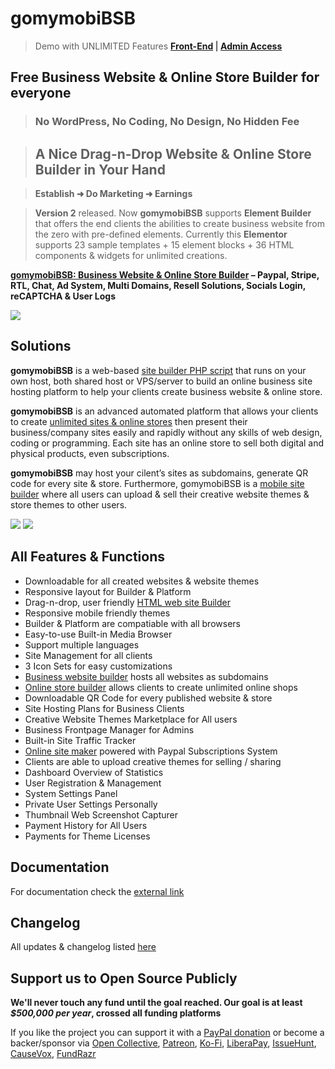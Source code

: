 # gomymobiBSB

> Demo with UNLIMITED Features **[Front-End](https://www.gomymobi.com/) | [Admin Access](https://www.gomy.mobi/app/account/login/)**

## Free Business Website &amp; Online Store Builder for everyone

> ### No WordPress, No Coding, No Design, No Hidden Fee

> ## A Nice Drag-n-Drop Website & Online Store Builder in Your Hand

> **Establish ➜ Do Marketing ➜ Earnings**

> **Version 2** released. Now **gomymobiBSB** supports **Element Builder** that offers the end clients the abilities to create business website from the zero with pre-defined elements. Currently this **Elementor** supports 23 sample templates + 15 element blocks + 36 HTML components & widgets for unlimited creations.

**[gomymobiBSB: Business Website & Online Store Builder](https://www.prescriptz.com/script/gomymobi-site-builder-platform/) – Paypal, Stripe, RTL, Chat, Ad System, Multi Domains, Resell Solutions, Socials Login, reCAPTCHA & User Logs**

<img src="https://improxy.benchmarkemail.com/http://www.gomymobi.com/app/uploads/media/public/objects/macbook.png">

## Solutions
**gomymobiBSB** is a web-based [site builder PHP script](https://www.prescriptz.com/script/gomymobi-site-builder-platform/) that runs on your own host, both shared host or VPS/server to build an online business site hosting platform to help your clients create business website & online store.

**gomymobiBSB** is an advanced automated platform that allows your clients to create [unlimited sites & online stores](https://www.gomymobi.com/) then present their business/company sites easily and rapidly without any skills of web design, coding or programming. Each site has an online store to sell both digital and physical products, even subscriptions.

**gomymobiBSB** may host your cilent’s sites as subdomains, generate QR code for every site & store. Furthermore, gomymobiBSB is a [mobile site builder](https://www.gomymobi.com/) where all users can upload & sell their creative website themes & store themes to other users.

<img src="https://camo.envatousercontent.com/a82e2012329f8bfc12660fbfb4061caa3c8d755b/687474703a2f2f7777772e7072657363726970747a2e636f6d2f646174612d66696c65732f66656174757265732f676f6d796d6f62692f636f72652d66656174757265732e6a7067">

<img src="https://camo.envatousercontent.com/864d891e33c299e795e9cfdaf982199181d5abfb/687474703a2f2f7777772e7072657363726970747a2e636f6d2f646174612d66696c65732f66656174757265732f676f6d796d6f62692f66656174757265732e6a7067">

## All Features & Functions
* Downloadable for all created websites & website themes
* Responsive layout for Builder & Platform
* Drag-n-drop, user friendly [HTML web site Builder](http://www.gomymobi.com/)
* Responsive mobile friendly themes
* Builder & Platform are compatiable with all browsers
* Easy-to-use Built-in Media Browser
* Support multiple languages
* Site Management for all clients
* 3 Icon Sets for easy customizations
* [Business website builder](http://www.gomymobi.com/) hosts all websites as subdomains
* [Online store builder](http://www.gomymobi.com/) allows clients to create unlimited online shops
* Downloadable QR Code for every published website & store
* Site Hosting Plans for Business Clients
* Creative Website Themes Marketplace for All users
* Business Frontpage Manager for Admins
* Built-in Site Traffic Tracker
* [Online site maker](http://www.gomymobi.com/) powered with Paypal Subscriptions System
* Clients are able to upload creative themes for selling / sharing
* Dashboard Overview of Statistics
* User Registration & Management
* System Settings Panel
* Private User Settings Personally
* Thumbnail Web Screenshot Capturer
* Payment History for All Users
* Payments for Theme Licenses

## Documentation
For documentation check the [external link](https://www.gomymobi.com/documentation.html)

## Changelog
All updates & changelog listed [here](http://www.gomymobi.com/app/changelog.txt)

## Support us to Open Source Publicly
**We'll never touch any fund until the goal reached. Our goal is at least _$500,000 per year_, crossed all funding platforms**

If you like the project you can support it with a [PayPal donation](https://paypal.me/PREScriptZ) or become a backer/sponsor via [Open Collective](https://opencollective.com/gomymobi), [Patreon](https://patreon.com/gomymobibsb), [Ko-Fi](https://ko-fi.com/prescriptz), [LiberaPay](https://liberapay.com/PREScriptZ), [IssueHunt](https://issuehunt.io/r/PREScriptZ), [CauseVox](https://gomymobibsb-open-source.causevox.com/), [FundRazr](https://fundrazr.com/gomymobibsb)
